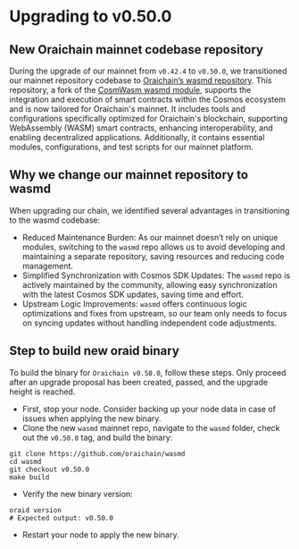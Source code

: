 # Upgrading to v0.50.0

## New Oraichain mainnet codebase repository
During the upgrade of our mainnet from `v0.42.4` to `v0.50.0`, we transitioned our mainnet repository codebase to [Oraichain’s wasmd repository](https://github.com/oraichain/wasmd). This repository, a fork of the [CosmWasm wasmd module](https://github.com/CosmWasm/wasmd), supports the integration and execution of smart contracts within the Cosmos ecosystem and is now tailored for Oraichain's mainnet. It includes tools and configurations specifically optimized for Oraichain's blockchain, supporting WebAssembly (WASM) smart contracts, enhancing interoperability, and enabling decentralized applications. Additionally, it contains essential modules, configurations, and test scripts for our mainnet platform.

## Why we change our mainnet repository to wasmd
When upgrading our chain, we identified several advantages in transitioning to the wasmd codebase:
- Reduced Maintenance Burden: As our mainnet doesn’t rely on unique modules, switching to the `wasmd` repo allows us to avoid developing and maintaining a separate repository, saving resources and reducing code management.
- Simplified Synchronization with Cosmos SDK Updates: The `wasmd` repo is actively maintained by the community, allowing easy synchronization with the latest Cosmos SDK updates, saving time and effort.
- Upstream Logic Improvements: `wasmd` offers continuous logic optimizations and fixes from upstream, so our team only needs to focus on syncing updates without handling independent code adjustments.

## Step to build new oraid binary
To build the binary for `Oraichain v0.50.0`, follow these steps. Only proceed after an upgrade proposal has been created, passed, and the upgrade height is reached.
- First, stop your node. Consider backing up your node data in case of issues when applying the new binary.
- Clone the new `wasmd` mainnet repo, navigate to the `wasmd` folder, check out the `v0.50.0` tag, and build the binary:
```shell
git clone https://github.com/oraichain/wasmd
cd wasmd
git checkout v0.50.0
make build
```
- Verify the new binary version:
```shell
oraid version
# Expected output: v0.50.0
```
- Restart your node to apply the new binary.